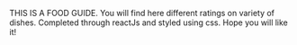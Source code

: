 THIS IS A FOOD GUIDE.
You will find here different ratings on variety of dishes.
Completed through reactJs and styled using css.
Hope you will like it!

